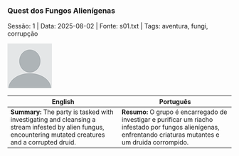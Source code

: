 ### Quest dos Fungos Alienígenas

Sessão: 1 | Data: 2025-08-02 | Fonte: s01.txt | Tags: aventura, fungi, corrupção

![Quest dos Fungos Alienígenas](docs/dm/summary/blank.png)

| English | Português |
|---------|-----------|
| **Summary:** The party is tasked with investigating and cleansing a stream infested by alien fungus, encountering mutated creatures and a corrupted druid. | **Resumo:** O grupo é encarregado de investigar e purificar um riacho infestado por fungos alienígenas, enfrentando criaturas mutantes e um druida corrompido. |


















